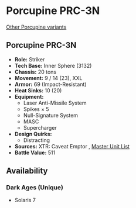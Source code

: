 # Porcupine PRC-3N 

[Other Porcupine variants](../porcupine.md) 

## Porcupine PRC-3N 

- **Role:** Striker 
- **Tech Base:** Inner Sphere (3132) 
- **Chassis:** 20 tons 
- **Movement:** 9 / 14 (23), XXL 
- **Armor:** 69 (Impact-Resistant) 
- **Heat Sinks:** 10 (20) 
- **Equipment:** 
  - Laser Anti-Missile System 
  - Spikes × 5 
  - Null-Signature System 
  - MASC 
  - Supercharger 
- **Design Quirks:** 
  - Distracting 
- **Sources:** XTR: Caveat Emptor , [Master Unit List](http://masterunitlist.info/Unit/Details/8102) 
- **Battle Value:** 511 

## Availability 

### Dark Ages (Unique) 

- Solaris 7 

